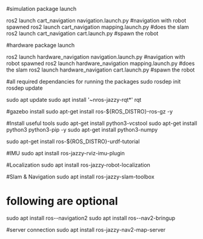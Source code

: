 #simulation package launch 

ros2 launch cart_navigation navigation.launch.py #navigation with robot spawned
ros2 launch cart_navigation mapping.launch.py #does the slam
ros2 launch cart_navigation cart.launch.py #spawn the robot

#hardware package launch 

ros2 launch hardware_navigation navigation.launch.py #navigation with robot spawned
ros2 launch hardware_navigation mapping.launch.py #does the slam
ros2 launch hardware_navigation cart.launch.py #spawn the robot


#all required dependancies for running the packages
sudo rosdep init
rosdep update

sudo apt update
sudo apt install '~nros-jazzy-rqt*'
rqt

#gazebo install
sudo apt-get install ros-${ROS_DISTRO}-ros-gz -y  

#Install useful tools
sudo apt-get install python3-vcstool
sudo apt-get install python3 python3-pip -y
sudo apt-get install python3-numpy

sudo apt-get install ros-${ROS_DISTRO}-urdf-tutorial

#IMU
sudo apt install ros-jazzy-rviz-imu-plugin

#Localization
sudo apt install ros-jazzy-robot-localization

#Slam & Navigation
sudo apt install ros-jazzy-slam-toolbox
# following are optional
sudo apt install ros-<ros2-distro>-navigation2
sudo apt install ros-<ros2-distro>-nav2-bringup

#server connection
sudo apt install ros-jazzy-nav2-map-server